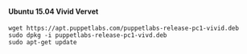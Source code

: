 #### Ubuntu 15.04 Vivid Vervet

    wget https://apt.puppetlabs.com/puppetlabs-release-pc1-vivid.deb
    sudo dpkg -i puppetlabs-release-pc1-vivd.deb
    sudo apt-get update
